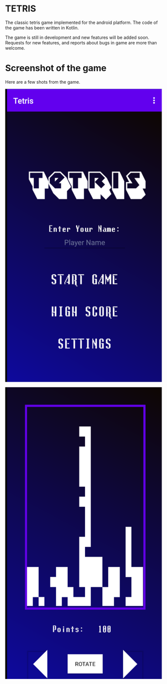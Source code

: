 # TETRIS

The classic tetris game implemented for the android platform. The code of the game has been written in Kotlin. 

The game is still in development and new features will be added soon. Requests for new features, and reports about bugs in game are more than welcome.

# Screenshot of the game

Here are a few shots from the game.

![alt opening screen](https://github.com/sangeetds/Tetris/blob/master/images/Screenshot%202020-11-09%20at%2020.55.39.png)

![alt game screen](https://github.com/sangeetds/Tetris/blob/master/Images/Screenshot%202020-11-09%20at%2020.57.00.png)